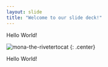```yaml
---
layout: slide
title: "Welcome to our slide deck!"
---
```


Hello World!

![mona-the-rivetertocat](https://octodex.github.com/images/mona-the-rivetertocat.png)
{: .center}

Hello World!
